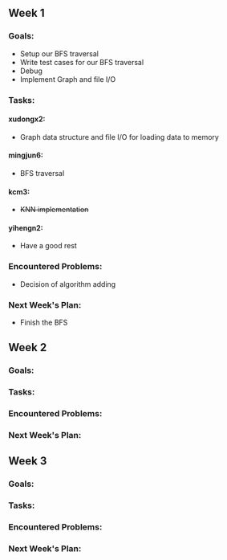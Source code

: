 ## Week 1

### Goals:

* Setup our BFS traversal
* Write test cases for our BFS traversal
* Debug
* Implement Graph and file I/O

### Tasks:

#### xudongx2:

* Graph data structure and file I/O for loading data to memory

#### mingjun6:

* BFS traversal

#### kcm3:

* ~~KNN implementation~~

#### yihengn2:

* Have a good rest

### Encountered Problems:

* Decision of algorithm adding

### Next Week's Plan:

* Finish the BFS

## Week 2

### Goals:

### Tasks:

### Encountered Problems:

### Next Week's Plan:

## Week 3

### Goals:

### Tasks:

### Encountered Problems:

### Next Week's Plan:



